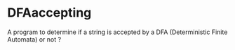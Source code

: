# DFAaccepting
A program to determine if a string is accepted by a DFA (Deterministic Finite Automata) or not ?
